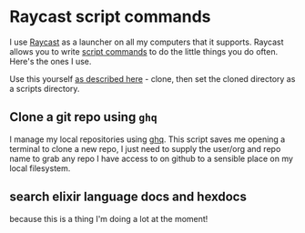 # Raycast script commands

I use [Raycast](https://www.raycast.com/) as a launcher on all my computers that it supports. Raycast allows you to write [script commands](https://github.com/raycast/script-commands) to do the little things you do often. Here's the ones I use.

Use this yourself [as described here](https://github.com/raycast/script-commands#install-script-commands-from-this-repository) - clone, then set the cloned directory as a scripts directory.

## Clone a git repo using `ghq`

I manage my local repositories using [ghq](https://github.com/x-motemen/ghq). This script saves me opening a terminal to clone a new repo, I just need to supply the user/org and repo name to grab any repo I have access to on github to a sensible place on my local filesystem.

## search elixir language docs and hexdocs

because this is a thing I'm doing a lot at the moment!
